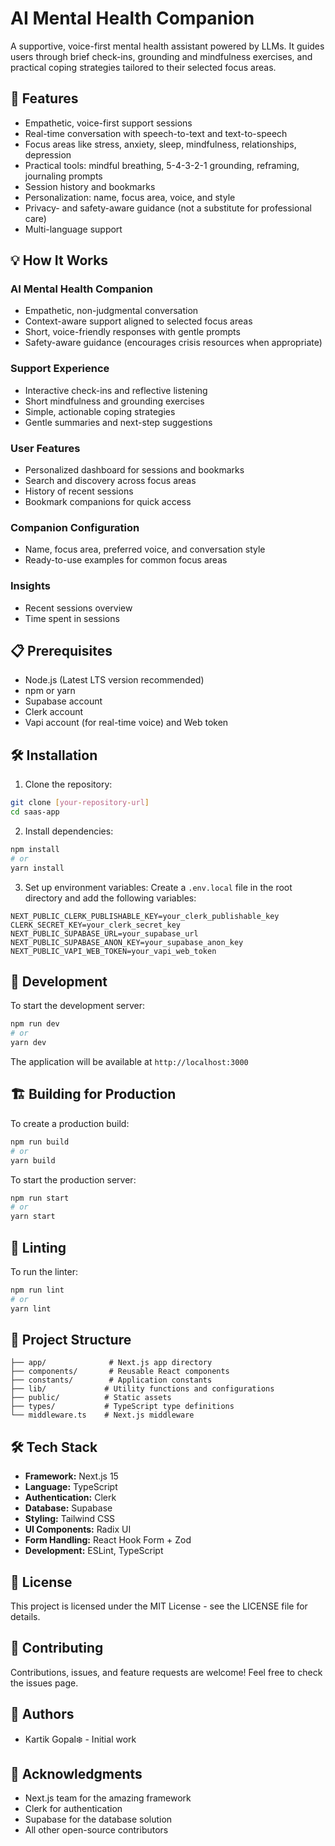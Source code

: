 # AI Mental Health Companion

A supportive, voice-first mental health assistant powered by LLMs. It guides users through brief check-ins, grounding and mindfulness exercises, and practical coping strategies tailored to their selected focus areas.

## 🚀 Features

- Empathetic, voice-first support sessions
- Real-time conversation with speech-to-text and text-to-speech
- Focus areas like stress, anxiety, sleep, mindfulness, relationships, depression
- Practical tools: mindful breathing, 5-4-3-2-1 grounding, reframing, journaling prompts
- Session history and bookmarks
- Personalization: name, focus area, voice, and style
- Privacy- and safety-aware guidance (not a substitute for professional care)
- Multi-language support

## 💡 How It Works

### AI Mental Health Companion
- Empathetic, non-judgmental conversation
- Context-aware support aligned to selected focus areas
- Short, voice-friendly responses with gentle prompts
- Safety-aware guidance (encourages crisis resources when appropriate)

### Support Experience
- Interactive check-ins and reflective listening
- Short mindfulness and grounding exercises
- Simple, actionable coping strategies
- Gentle summaries and next-step suggestions

### User Features
- Personalized dashboard for sessions and bookmarks
- Search and discovery across focus areas
- History of recent sessions
- Bookmark companions for quick access

### Companion Configuration
- Name, focus area, preferred voice, and conversation style
- Ready-to-use examples for common focus areas

### Insights
- Recent sessions overview
- Time spent in sessions

## 📋 Prerequisites

- Node.js (Latest LTS version recommended)
- npm or yarn
- Supabase account
- Clerk account
 - Vapi account (for real-time voice) and Web token

## 🛠️ Installation

1. Clone the repository:
```bash
git clone [your-repository-url]
cd saas-app
```

2. Install dependencies:
```bash
npm install
# or
yarn install
```

3. Set up environment variables:
Create a `.env.local` file in the root directory and add the following variables:
```env
NEXT_PUBLIC_CLERK_PUBLISHABLE_KEY=your_clerk_publishable_key
CLERK_SECRET_KEY=your_clerk_secret_key
NEXT_PUBLIC_SUPABASE_URL=your_supabase_url
NEXT_PUBLIC_SUPABASE_ANON_KEY=your_supabase_anon_key
NEXT_PUBLIC_VAPI_WEB_TOKEN=your_vapi_web_token
```

## 🚀 Development

To start the development server:

```bash
npm run dev
# or
yarn dev
```

The application will be available at `http://localhost:3000`

## 🏗️ Building for Production

To create a production build:

```bash
npm run build
# or
yarn build
```

To start the production server:

```bash
npm run start
# or
yarn start
```

## 🧪 Linting

To run the linter:

```bash
npm run lint
# or
yarn lint
```

## 📁 Project Structure

```
├── app/              # Next.js app directory
├── components/       # Reusable React components
├── constants/        # Application constants
├── lib/             # Utility functions and configurations
├── public/          # Static assets
├── types/           # TypeScript type definitions
└── middleware.ts    # Next.js middleware
```

## 🛠️ Tech Stack

- **Framework:** Next.js 15
- **Language:** TypeScript
- **Authentication:** Clerk
- **Database:** Supabase
- **Styling:** Tailwind CSS
- **UI Components:** Radix UI
- **Form Handling:** React Hook Form + Zod
- **Development:** ESLint, TypeScript

## 📝 License

This project is licensed under the MIT License - see the LICENSE file for details.

## 🤝 Contributing

Contributions, issues, and feature requests are welcome! Feel free to check the issues page.

## 👥 Authors

- Kartik Gopal❄️ - Initial work

## 🙏 Acknowledgments

- Next.js team for the amazing framework
- Clerk for authentication
- Supabase for the database solution
- All other open-source contributors
